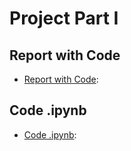 

# Project Part I
## Report with Code
* [Report with Code](https://github.com/BU-IE-423/fall-23-AltayBasaran/blob/main/Part1.pdf):
## Code .ipynb
* [Code .ipynb](https://github.com/BU-IE-423/fall-23-AltayBasaran/blob/main/Part1.pdf):
